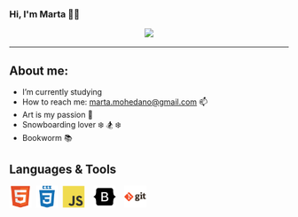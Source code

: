 ### Hi, I'm Marta 👋🏻 
<div align="center">
  <img src="https://media.giphy.com/media/kUiVangO4Yf8Q/giphy.gif?cid=ecf05e47zxe8fzzumbuc3d4faontoi2i2a59v4tvihnlo8vf&ep=v1_gifs_search&rid=giphy.gif&ct=g">
</div>

---

## About me:
- I’m currently studying 
- How to reach me: marta.mohedano@gmail.com  📫
- Art is my passion 🎨
- Snowboarding lover  ❄️ 🏂 ❄️
- Bookworm 📚



## Languages & Tools
<div>
        <img src="https://github.com/devicons/devicon/blob/master/icons/html5/html5-original.svg" title="HTML5" alt="HTML" width="40" height="40"/>&nbsp;
        <img src="https://github.com/devicons/devicon/blob/master/icons/css3/css3-plain-wordmark.svg"  title="CSS3" alt="CSS" width="40" height="40"/>&nbsp;
        <img src="https://github.com/devicons/devicon/blob/master/icons/javascript/javascript-original.svg" title="JavaScript" alt="JavaScript" width="40" height="40"/>&nbsp;
        &nbsp;
        <img src="https://github.com/devicons/devicon/blob/master/icons/bootstrap/bootstrap-plain.svg" title="Bootstrap" alt="Bootstrap" width="40" height="40"/>&nbsp;
        &nbsp;
        <img src="https://github.com/devicons/devicon/blob/master/icons/git/git-original-wordmark.svg" title="Git" **alt="Git" width="40" height="40"/>
        
    

<!--
**mmohedano/mmohedano** is a ✨ _special_ ✨ repository because its `README.md` (this file) appears on your GitHub profile.

Here are some ideas to get you started:

- 🔭 I’m currently working on ...
- 🌱 I’m currently learning ...
- 👯 I’m looking to collaborate on ...
- 🤔 I’m looking for help with ...
- 💬 Ask me about ...
- 📫 How to reach me: ...
- 😄 Pronouns: ...
- ⚡ Fun fact: ...
-->

